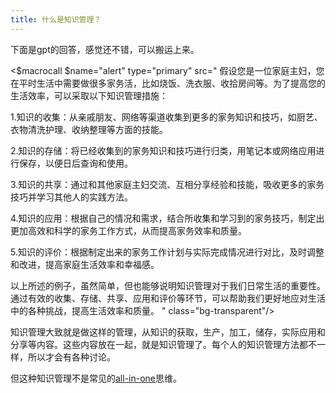 ```yaml
---
title: 什么是知识管理？
---
```


下面是gpt的回答，感觉还不错，可以搬运上来。

<$macrocall $name="alert" type="primary" src="
假设您是一位家庭主妇，您在平时生活中需要做很多家务活，比如烧饭、洗衣服、收拾房间等。为了提高您的生活效率，可以采取以下知识管理措施：

1.知识的收集：从亲戚朋友、网络等渠道收集到更多的家务知识和技巧，如厨艺、衣物清洗护理、收纳整理等方面的技能。

2.知识的存储：将已经收集到的家务知识和技巧进行归类，用笔记本或网络应用进行保存，以便日后查询和使用。

3.知识的共享：通过和其他家庭主妇交流、互相分享经验和技能，吸收更多的家务技巧并学习其他人的实践方法。

4.知识的应用：根据自己的情况和需求，结合所收集和学习到的家务技巧，制定出更加高效和科学的家务工作方式，从而提高家务效率和质量。

5.知识的评价：根据制定出来的家务工作计划与实际完成情况进行对比，及时调整和改进，提高家庭生活效率和幸福感。

以上所述的例子，虽然简单，但也能够说明知识管理对于我们日常生活的重要性。通过有效的收集、存储、共享、应用和评价等环节，可以帮助我们更好地应对生活中的各种挑战，提高生活效率和质量。
" class="bg-transparent"/>

知识管理大致就是做这样的管理，从知识的获取，生产，加工，储存，实际应用和分享等内容。这些内容放在一起，就是知识管理了。每个人的知识管理方法都不一样，所以才会有各种讨论。

但这种知识管理不是常见的[all-in-one](#all-in-one)思维。